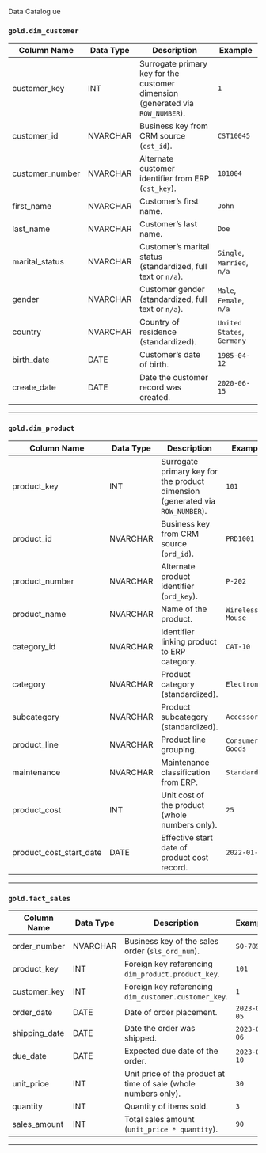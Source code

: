 Data Catalog ue

### `gold.dim_customer`

| Column Name      | Data Type | Description                                                                    | Example                    |
| ---------------- | --------- | ------------------------------------------------------------------------------ | -------------------------- |
| customer\_key    | INT       | Surrogate primary key for the customer dimension (generated via `ROW_NUMBER`). | `1`                        |
| customer\_id     | NVARCHAR  | Business key from CRM source (`cst_id`).                                       | `CST10045`                 |
| customer\_number | NVARCHAR  | Alternate customer identifier from ERP (`cst_key`).                            | `101004`                   |
| first\_name      | NVARCHAR  | Customer’s first name.                                                         | `John`                     |
| last\_name       | NVARCHAR  | Customer’s last name.                                                          | `Doe`                      |
| marital\_status  | NVARCHAR  | Customer’s marital status (standardized, full text or `n/a`).                  | `Single`, `Married`, `n/a` |
| gender           | NVARCHAR  | Customer gender (standardized, full text or `n/a`).                            | `Male`, `Female`, `n/a`    |
| country          | NVARCHAR  | Country of residence (standardized).                                           | `United States`, `Germany` |
| birth\_date      | DATE      | Customer’s date of birth.                                                      | `1985-04-12`               |
| create\_date     | DATE      | Date the customer record was created.                                          | `2020-06-15`               |

---

### `gold.dim_product`

| Column Name                | Data Type | Description                                                                   | Example          |
| -------------------------- | --------- | ----------------------------------------------------------------------------- | ---------------- |
| product\_key               | INT       | Surrogate primary key for the product dimension (generated via `ROW_NUMBER`). | `101`            |
| product\_id                | NVARCHAR  | Business key from CRM source (`prd_id`).                                      | `PRD1001`        |
| product\_number            | NVARCHAR  | Alternate product identifier (`prd_key`).                                     | `P-202`          |
| product\_name              | NVARCHAR  | Name of the product.                                                          | `Wireless Mouse` |
| category\_id               | NVARCHAR  | Identifier linking product to ERP category.                                   | `CAT-10`         |
| category                   | NVARCHAR  | Product category (standardized).                                              | `Electronics`    |
| subcategory                | NVARCHAR  | Product subcategory (standardized).                                           | `Accessories`    |
| product\_line              | NVARCHAR  | Product line grouping.                                                        | `Consumer Goods` |
| maintenance                | NVARCHAR  | Maintenance classification from ERP.                                          | `Standard`       |
| product\_cost              | INT       | Unit cost of the product (whole numbers only).                                | `25`             |
| product\_cost\_start\_date | DATE      | Effective start date of product cost record.                                  | `2022-01-01`     |

---

### `gold.fact_sales`

| Column Name    | Data Type | Description                                                     | Example      |
| -------------- | --------- | --------------------------------------------------------------- | ------------ |
| order\_number  | NVARCHAR  | Business key of the sales order (`sls_ord_num`).                | `SO-78945`   |
| product\_key   | INT       | Foreign key referencing `dim_product.product_key`.              | `101`        |
| customer\_key  | INT       | Foreign key referencing `dim_customer.customer_key`.            | `1`          |
| order\_date    | DATE      | Date of order placement.                                        | `2023-08-05` |
| shipping\_date | DATE      | Date the order was shipped.                                     | `2023-08-06` |
| due\_date      | DATE      | Expected due date of the order.                                 | `2023-08-10` |
| unit\_price    | INT       | Unit price of the product at time of sale (whole numbers only). | `30`         |
| quantity       | INT       | Quantity of items sold.                                         | `3`          |
| sales\_amount  | INT       | Total sales amount (`unit_price * quantity`).                   | `90`         |

---
